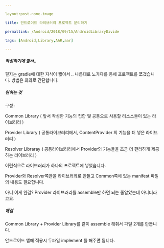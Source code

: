 ---
layout:post-none-image
title: 안드로이드 라이브러리 프로젝트 분리하기
permallink: /Android/2018/09/15/AndroidLibraryDivide
tags: [Android,Library,AAR,aar]
---


##### 작성하기에 앞서..
필자는 gradle에 대한 지식이 짧아서 .. 나름대로 노가다를 통해 프로젝트를 쪼갰습니다. 방법은 의외로 간단합니다.


##### 원하는 것
구성 :

Common Library ( 앞서 작성한 기능의 집합 및 공통으로 사용할 리소스들이 있는 라이브러리 )
Provider Library ( 공통라이브러리에서, ContentProvider 의 기능을 더 넣은 라이브러리 )
Resolver Libraray ( 공통라이브러리에서 Provider의 기능들을 조금 더 편리하게 제공하는 라이브러리 )

이런식으로 라이브러리가 하나의 프로젝트에 넣었습니다.

Provider와 Resolver쪽만을 라이브러리로 만들고 Common쪽에 있는 manifest 파일의 내용도 필요합니다.
아니 이게 왼걸? Provider 라이브러리를 assemble만 하면 되는 줄알았는데 아니더라고요.


##### 해결
Common Library + Provider Library를 같이 assemble 해줘서 파일 2개를 만듭니다.
안드로이드 앱에 적용시 두파일 implement 를 해주면 됩니다.

